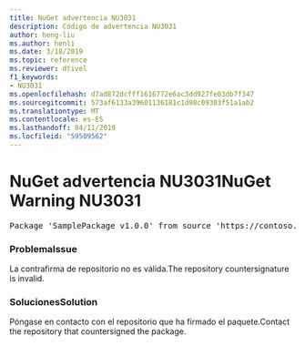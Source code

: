 ```yaml
---
title: NuGet advertencia NU3031
description: Código de advertencia NU3031
author: heng-liu
ms.author: henli
ms.date: 3/18/2019
ms.topic: reference
ms.reviewer: dtivel
f1_keywords:
- NU3031
ms.openlocfilehash: d7ad872dcfff1616772e6ac3dd927fe03db7f347
ms.sourcegitcommit: 573af6133a39601136181c1d98c09303f51a1ab2
ms.translationtype: MT
ms.contentlocale: es-ES
ms.lasthandoff: 04/11/2019
ms.locfileid: "59509562"
---
```

# <a name="nuget-warning-nu3031"></a><span data-ttu-id="2a3cc-103">NuGet advertencia NU3031</span><span class="sxs-lookup"><span data-stu-id="2a3cc-103">NuGet Warning NU3031</span></span>

<pre>Package 'SamplePackage v1.0.0' from source 'https://contoso.com/index.json': The repository countersignature is invalid.</pre>

### <a name="issue"></a><span data-ttu-id="2a3cc-104">Problema</span><span class="sxs-lookup"><span data-stu-id="2a3cc-104">Issue</span></span>

<span data-ttu-id="2a3cc-105">La contrafirma de repositorio no es válida.</span><span class="sxs-lookup"><span data-stu-id="2a3cc-105">The repository countersignature is invalid.</span></span>


### <a name="solution"></a><span data-ttu-id="2a3cc-106">Soluciones</span><span class="sxs-lookup"><span data-stu-id="2a3cc-106">Solution</span></span>

<span data-ttu-id="2a3cc-107">Póngase en contacto con el repositorio que ha firmado el paquete.</span><span class="sxs-lookup"><span data-stu-id="2a3cc-107">Contact the repository that countersigned the package.</span></span> 